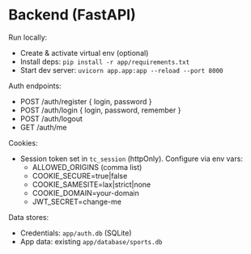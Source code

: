# Backend (FastAPI)

Run locally:

- Create & activate virtual env (optional)
- Install deps: `pip install -r app/requirements.txt`
- Start dev server: `uvicorn app.app:app --reload --port 8000`

Auth endpoints:
- POST /auth/register { login, password }
- POST /auth/login { login, password, remember }
- POST /auth/logout
- GET  /auth/me

Cookies:
- Session token set in `tc_session` (httpOnly). Configure via env vars:
  - ALLOWED_ORIGINS (comma list)
  - COOKIE_SECURE=true|false
  - COOKIE_SAMESITE=lax|strict|none
  - COOKIE_DOMAIN=your-domain
  - JWT_SECRET=change-me

Data stores:
- Credentials: `app/auth.db` (SQLite)
- App data: existing `app/database/sports.db`

